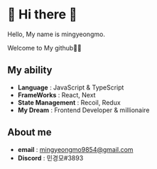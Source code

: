 # 👻 Hi there 👻

Hello, My name is mingyeongmo.

Welcome to My github🙈🙈

## My ability

- **Language** : JavaScript & TypeScript
- **FrameWorks** : React, Next
- **State Management** : Recoil, Redux
- **My Dream** : Frontend Developer & millionaire

## About me

- **email** : mingyeongmo9854@gmail.com
- **Discord** : 민경모#3893
